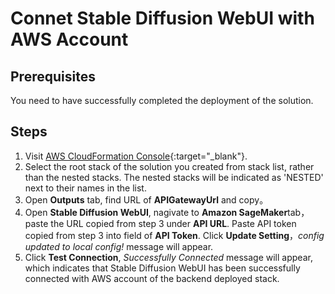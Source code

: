 # Connet Stable Diffusion WebUI with AWS Account

## Prerequisites
You need to have successfully completed the deployment of the solution.

## Steps
1. Visit [AWS CloudFormation Console](https://console.aws.amazon.com/cloudformation/){:target="_blank"}.
2. Select the root stack of the solution you created from stack list, rather than the nested stacks. The nested stacks will be indicated as 'NESTED' next to their names in the list.
3. Open **Outputs** tab, find URL of **APIGatewayUrl** and copy。
4. Open **Stable Diffusion WebUI**, nagivate to **Amazon SageMaker**tab，paste the URL copied from step 3 under **API URL**. Paste API token copied from step 3 into field of **API Token**. Click **Update Setting**，*config updated to local config!* message will appear. 
5. Click **Test Connection**, *Successfully Connected* message will appear, which indicates that Stable Diffusion WebUI has been successfully connected with AWS account of the backend deployed stack.
